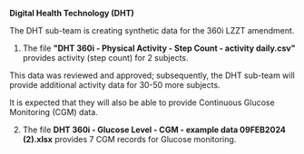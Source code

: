 **Digital Health Technology (DHT)**

The DHT sub-team is creating synthetic data for the 360i LZZT amendment.

1.  The file **"DHT 360i - Physical Activity - Step Count - activity daily.csv"** provides activity (step count) for 2 subjects.

This data was reviewed and approved; subsequently, the DHT sub-team will provide additional activity data for 30-50 more subjects.

It is expected that they will also be able to provide Continuous Glucose Monitoring (CGM) data.

2.  The file **DHT 360i - Glucose Level - CGM - example data 09FEB2024 (2).xlsx** provides 7 CGM records for Glucose monitoring.
